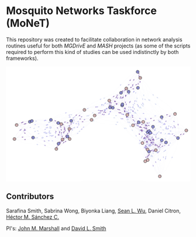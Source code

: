 # **Mo**squito **Ne**tworks **T**askforce (MoNeT)

This repository was created to facilitate collaboration in network analysis routines useful for both *MGDrivE* and *MASH* projects (as some of the scripts required to perform this kind of studies can be used indistinctly by both frameworks).

<img src="./Media/bipartite.png" align="middle">

## Contributors

Sarafina Smith, Sabrina Wong, Biyonka Liang, <a href="https://slwu89.github.io/">Sean L. Wu</a>, Daniel Citron, <a href="https://chipdelmal.github.io/">Héctor M. Sánchez C.</a>

PI's: <a href="http://sph.berkeley.edu/john-marshall">John M. Marshall</a> and <a href="https://globalhealth.washington.edu/faculty/david-smith">David L. Smith</a>
